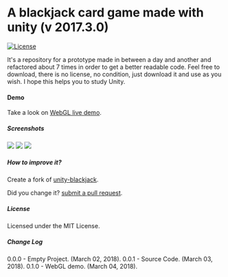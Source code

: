 # A blackjack card game made with unity (v 2017.3.0) #

[![License](http://img.shields.io/:license-MIT-blue.svg)](https://raw.githubusercontent.com/joaokucera/unity-blackjack/master/LICENSE)

It's a repository for a prototype made in between a day and another and refactored about 7 times in order to get a better readable code. Feel free to download, there is no license, no condition, just download it and use as you wish. I hope this helps you to study Unity.

#### Demo

Take a look on [WebGL live demo](https://rawgit.com/joaokucera/unity-blackjack/master/build/webgl/index.html).

##### Screenshots

<img src="https://i.imgur.com/KdKzDK3.png" />
<img src="https://i.imgur.com/ViTJ4Zo.png" />
<img src="https://i.imgur.com/NoH3jUH.png" />

##### How to improve it?

Create a fork of [unity-blackjack](https://github.com/joaokucera/unity-blackjack/fork). 

Did you change it? [submit a pull request](https://github.com/joaokucera/unity-blackjack/pull/new/master).

##### License

Licensed under the MIT License.

##### Change Log

0.0.0 - Empty Project. (March 02, 2018).
0.0.1 - Source Code. (March 03, 2018).
0.1.0 - WebGL demo. (March 04, 2018).